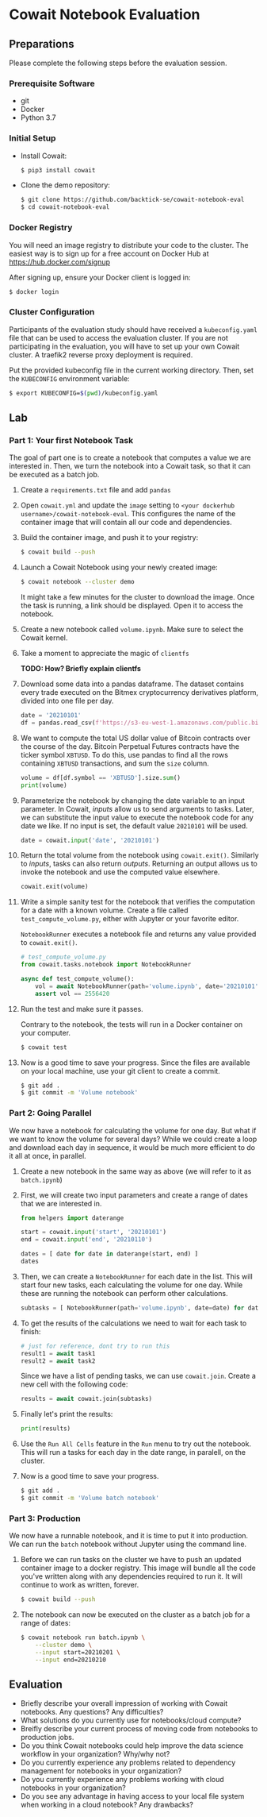 # Cowait Notebook Evaluation

## Preparations

Please complete the following steps before the evaluation session.

### Prerequisite Software
- git
- Docker
- Python 3.7

### Initial Setup
- Install Cowait:
  ```bash
  $ pip3 install cowait
  ```
- Clone the demo repository:
  ```bash
  $ git clone https://github.com/backtick-se/cowait-notebook-eval
  $ cd cowait-notebook-eval
  ```

### Docker Registry

You will need an image registry to distribute your code to the cluster. The easiest way is to sign up for a free account on Docker Hub at https://hub.docker.com/signup 

After signing up, ensure your Docker client is logged in:

```bash
$ docker login
```

### Cluster Configuration

Participants of the evaluation study should have received a `kubeconfig.yaml` file that can be used to access the evaluation cluster. If you are not participating in the evaluation, you will have to set up your own Cowait cluster. A traefik2 reverse proxy deployment is required.

Put the provided kubeconfig file in the current working directory. Then, set the `KUBECONFIG` environment variable:
```bash
$ export KUBECONFIG=$(pwd)/kubeconfig.yaml
```

## Lab

### Part 1: Your first Notebook Task

The goal of part one is to create a notebook that computes a value we are interested in. Then, we turn the notebook into a Cowait task, so that it can be executed as a batch job.

1. Create a `requirements.txt` file and add `pandas`

1. Open `cowait.yml` and update the `image` setting to `<your dockerhub username>/cowait-notebook-eval`. This configures the name of the container image that will contain all our code and dependencies.

1. Build the container image, and push it to your registry:
   ```bash
   $ cowait build --push
   ```

1. Launch a Cowait Notebook using your newly created image: 
   ```bash
   $ cowait notebook --cluster demo
   ```
   It might take a few minutes for the cluster to download the image. Once the task is running, a link should be displayed. Open it to access the notebook.

1. Create a new notebook called `volume.ipynb`. Make sure to select the Cowait kernel.

1. Take a moment to appreciate the magic of `clientfs`

   **TODO: How? Briefly explain clientfs**

1. Download some data into a pandas dataframe. The dataset contains every trade executed on the Bitmex cryptocurrency derivatives platform, divided into one file per day. 

   ```python
   date = '20210101'
   df = pandas.read_csv(f'https://s3-eu-west-1.amazonaws.com/public.bitmex.com/data/trade/{date}.csv.gz')
   ```

1. We want to compute the total US dollar value of Bitcoin contracts over the course of the day. Bitcoin Perpetual Futures contracts have the ticker symbol `XBTUSD`. To do this, use pandas to find all the rows containing `XBTUSD` transactions, and sum the `size` column.

   ```python
   volume = df[df.symbol == 'XBTUSD'].size.sum()
   print(volume)
   ```

1. Parameterize the notebook by changing the date variable to an input parameter. In Cowait, *inputs* allow us to send arguments to tasks. Later, we can substitute the input value to execute the notebook code for any date we like. If no input is set, the default value `20210101` will be used.
  
   ```python
   date = cowait.input('date', '20210101')
   ```

1. Return the total volume from the notebook using `cowait.exit()`. Similarly to *inputs*, tasks can also return *outputs*. Returning an output allows us to invoke the notebook and use the computed value elsewhere.

   ```python
   cowait.exit(volume)
   ```

1. Write a simple sanity test for the notebook that verifies the computation for a date with a known volume. Create a file called `test_compute_volume.py`, either with Jupyter or your favorite editor.

   `NotebookRunner` executes a notebook file and returns any value provided to `cowait.exit()`.
   
   ```python
   # test_compute_volume.py
   from cowait.tasks.notebook import NotebookRunner

   async def test_compute_volume():
       vol = await NotebookRunner(path='volume.ipynb', date='20210101')
       assert vol == 2556420
   ```

1. Run the test and make sure it passes.

   Contrary to the notebook, the tests will run in a Docker container on your computer.

   ```bash
   $ cowait test
   ```

1. Now is a good time to save your progress. Since the files are available on your local machine, use your git client to create a commit.
   ```bash
   $ git add .
   $ git commit -m 'Volume notebook'
   ```

### Part 2: Going Parallel

We now have a notebook for calculating the volume for one day. But what if we want to know the volume for several days? While we could create a loop and download each day in sequence, it would be much more efficient to do it all at once, in parallel.

1. Create a new notebook in the same way as above (we will refer to it as `batch.ipynb`)

1. First, we will create two input parameters and create a range of dates that we are interested in.
   ```python
   from helpers import daterange

   start = cowait.input('start', '20210101')
   end = cowait.input('end', '20210110')

   dates = [ date for date in daterange(start, end) ]
   dates
   ```

1. Then, we can create a `NotebookRunner` for each date in the list.  This will start four new tasks, each calculating the volume for one day. While these are running the notebook can perform other calculations.
   ```python
   subtasks = [ NotebookRunner(path='volume.ipynb', date=date) for date in dates ]
   ```

1. To get the results of the calculations we need to wait for each task to finish:
   ```python
   # just for reference, dont try to run this
   result1 = await task1
   result2 = await task2
   ```
   Since we have a list of pending tasks, we can use `cowait.join`. Create a new cell with the following code:
   ```python
   results = await cowait.join(subtasks)
   ```

1. Finally let's print the results:
   ```python
   print(results)
   ```

1. Use the `Run All Cells` feature in the `Run` menu to try out the notebook. This will run a tasks for each day in the date range, in paralell, on the cluster.

1. Now is a good time to save your progress.
   ```bash
   $ git add .
   $ git commit -m 'Volume batch notebook'
   ```

### Part 3: Production

We now have a runnable notebook, and it is time to put it into production. We can run the `batch` notebook without Jupyter using the command line.

1. Before we can run tasks on the cluster we have to push an updated container image to a docker registry. This image will bundle all the code you've written along with any dependencies required to run it. It will continue to work as written, forever.
   ```bash
   $ cowait build --push
   ```

2. The notebook can now be executed on the cluster as a batch job for a range of dates:
   ```bash
   $ cowait notebook run batch.ipynb \
       --cluster demo \
       --input start=20210201 \
       --input end=20210210
   ```

## Evaluation
- Briefly describe your overall impression of working with Cowait notebooks.  Any questions? Any difficulties?
- What solutions do you currently use for notebooks/cloud compute?
- Breifly describe your current process of moving code from notebooks to production jobs.
- Do you think Cowait notebooks could help improve the data science workflow in your organization? Why/why not? 
- Do you currently experience any problems related to dependency management for notebooks in your organization?
- Do you currently experience any problems working with cloud notebooks in your organization?
- Do you see any advantage in having access to your local file system when working in a cloud notebook? Any drawbacks?
